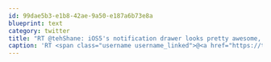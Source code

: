 ```yaml
---
id: 99dae5b3-e1b8-42ae-9a50-e187a6b73e8a
blueprint: text
category: twitter
title: "RT @tehShane: iOS5's notification drawer looks pretty awesome, and is so innovative! Where does Apple keep coming up with these unique i ..."
caption: 'RT <span class="username username_linked">@<a href="https://twitter.com/tehShane" title="Shane Lawrence">tehShane</a></span>: iOS5''s notification drawer looks pretty awesome, and is so innovative! Where does Apple keep coming up with these unique i ...'
---
```

